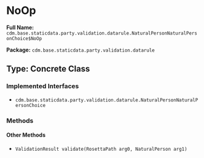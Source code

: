 # NoOp

**Full Name:** `cdm.base.staticdata.party.validation.datarule.NaturalPersonNaturalPersonChoice$NoOp`

**Package:** `cdm.base.staticdata.party.validation.datarule`

## Type: Concrete Class

### Implemented Interfaces

- `cdm.base.staticdata.party.validation.datarule.NaturalPersonNaturalPersonChoice`

### Methods

#### Other Methods

- `ValidationResult validate(RosettaPath arg0, NaturalPerson arg1)`


